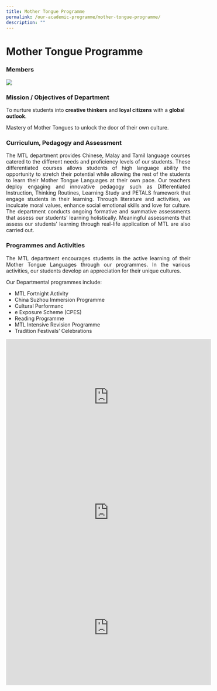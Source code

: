 ```yaml
---
title: Mother Tongue Programme
permalink: /our-academic-programme/mother-tongue-programme/
description: ""
---
```

# Mother Tongue Programme

### Members

![](/images/Our%20Academic%20Programme/MTL%20Dept%202019.png)

### Mission / Objectives of Department

To nurture students into **creative thinkers** and **loyal citizens** with a **global outlook**.

Mastery of Mother Tongues to unlock the door of their own culture.

### Curriculum, Pedagogy and Assessment

<p style="text-align: justify;">The MTL department provides Chinese, Malay and Tamil language courses catered to the different needs and proficiency levels of our students. These differentiated courses allows students of high language ability the opportunity to stretch their potential while allowing the rest of the students to learn their Mother Tongue Languages at their own pace. Our teachers deploy engaging and innovative pedagogy such as Differentiated Instruction, Thinking Routines, Learning Study and PETALS framework that engage students in their learning. Through literature and activities, we inculcate moral values, enhance social emotional skills and love for culture. The department conducts ongoing formative and summative assessments that assess our students’ learning holistically. Meaningful assessments that assess our students’ learning through real-life application of MTL are also carried out.</p>

### Programmes and Activities

<p style="text-align: justify;">The MTL department encourages students in the active learning of their Mother Tongue Languages through our programmes. In the various activities, our students develop an appreciation for their unique cultures.</p>

Our Departmental programmes include:

*   MTL Fortnight Activity
*   China Suzhou Immersion Programme
*   Cultural Performanc
*   e Exposure Scheme (CPES)
*   Reading Programme
*   MTL Intensive Revision Programme
*   Tradition Festivals’ Celebrations


<iframe width="560" height="315" src="https://www.youtube.com/embed/LylbR116MD0" title="YouTube video player" frameborder="0" allow="accelerometer; autoplay; clipboard-write; encrypted-media; gyroscope; picture-in-picture" allowfullscreen></iframe>

<iframe width="560" height="315" src="https://www.youtube.com/embed/JSZc-N_wc8w" title="YouTube video player" frameborder="0" allow="accelerometer; autoplay; clipboard-write; encrypted-media; gyroscope; picture-in-picture" allowfullscreen></iframe>

<iframe width="560" height="315" src="https://www.youtube.com/embed/l07ZD8Sb8Qk" title="YouTube video player" frameborder="0" allow="accelerometer; autoplay; clipboard-write; encrypted-media; gyroscope; picture-in-picture" allowfullscreen></iframe>